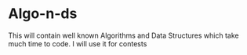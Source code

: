 # Algo-n-ds
This will contain well known Algorithms and Data Structures which take much time to code. I will use it for contests

